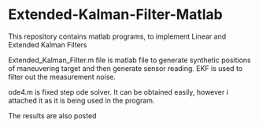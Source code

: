 # Extended-Kalman-Filter-Matlab
This repository contains matlab programs, to implement Linear and Extended Kalman Filters

Extended_Kalman_Filter.m file is matlab file to generate synthetic positions of maneuvering target and then generate sensor reading.
EKF is used to filter out the measurement noise.

ode4.m is fixed step ode solver. It can be obtained easily, however i attached it as it is being used in the program.

The results are also posted
